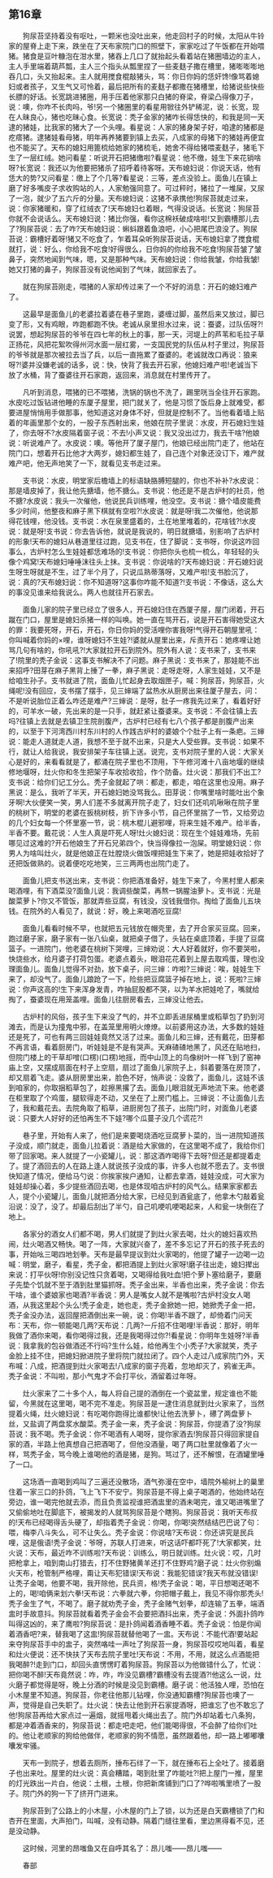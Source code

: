   

## 第16章

　　狗尿苔坚持着没有呕吐，一颗米也没吐出来，他走回村子的时候，太阳从牛铃家的屋脊上走下来，跌坐在了天布家院门口的照壁下，家家吃过了午饭都在开始喂猪。猪食是豆叶糠泡在泔水里，猪吞上几口了就抬起头看着站在猪圈墙边的主人，主人手里端着葫芦瓢，主人三个指头从瓢里捏了一些麦麸子撒在槽里，猪嘭嘭嘭地吞几口，头又抬起来。主人就用搅食棍敲猪头，骂：你日你妈的恁奸馋!像骂着媳妇或者孩子，又生气又可怜着，最后把所有的麦麸子都撒在猪槽里，给猪说些快些长膘的好话。长宽跳进猪圈，用手压着他家那只白猪的脊梁，脊梁凸得像刀子，说：噢，你咋不长肉吗，爷!另一个猪圈里的看星用锨往外铲稀泥，说：长宽，现在人昧良心，猪也吃昧心食。长宽说：秃子金家的猪咋长得恁快的，和我是同一天逮的猪娃，比我家的猪大了一个头哩。看星说：人家的猪身架子好，咱逮的猪都是疙瘩猪。逮猪娃看母猪，明年再养猪要到镇上去买，八成家的母猪下的猪娃再便宜也不能买了。天布的媳妇用篦梳给她家的猪梳毛，她舍不得给猪喂麦麸子，猪毛下生了一层红绒。她问看星：听说开石把猪缴啦?看星说：他不缴，娃生下来花销啥呀?长宽说：我还以为他要把猪杀了招呼着待客呀。天布媳妇说：你说天话，他有恁大的势?又问看星：缴上了个几等?看星说：三等，差点没验上。面鱼儿在镇上磨了好多嘴皮子求收购站的人，人家勉强同意了。可过秤时，猪拉了一堆屎，又尿了一泡，就少了五六斤的分量。天布媳妇说：这猪不承携他!狗尿苔就走过来，说：你家猪暖和，穿了红绒衣了!天布媳妇乜着眼，气得没说话。长宽说：狗尿苔你就不会说话么。天布媳妇说：猪比你强，看你这棉袄破成啥啦!又到霸槽那儿去了?狗尿苔说：去了咋?天布媳妇说：蝌蚪跟着鱼浪吧，小心把尾巴浪没了。狗尿苔说：霸槽好着呀!猪又不吃食了，乍着耳朵听狗尿苔说话，天布媳妇拿了搅食棍就打，说：好么，你给我不吃食!好得很么，日你妈的你给我不吃食!狗尿苔皱了皱鼻子，突然地闻到气味，嗯，又是那种气味。天布媳妇说：你给我皱，你给我皱!她又打猪的鼻子，狗尿苔没有说他闻到了气味，就回家去了。

　　就在狗尿苔刚走，喂猪的人家却传过来了一个不好的消息：开石的媳妇难产了。

　　这最早是面鱼儿的老婆拉着婆在巷子里跑，婆缠过脚，虽然后来又放过，脚已变了形，又有鸡眼，咋跑都跑不快。老诚从泉里担水过来，说：蚕婆，过队伍呀?!说罢，想起狗尿苔的爷爷在四七年的秋上的事，那一天，河堤上的芦苇和毛拉子草正扬花，风把花絮吹得州河水面一层红雾，一支国民党的队伍从村子里过，狗尿苔的爷爷就是那次被拉去当了兵，以后一直拖累了蚕婆的。老诚就改口再说：狼来呀?!婆并没嫌老诚的话多，说：快，快背了我去开石家，他媳妇难产啦!老诚当下放了水桶，背了蚕婆往开石家跑，返回来，消息就在村里传开了。

　　凡听到消息，喂猪的已不喂猪，洗锅的锅也不洗了，踢里咣当全往开石家跑。水皮吃过饭钻进他睡的东厦子屋里，把门就关了，他是习惯了饭后身上就难受，都要进屋悄悄用手做那事，他知道这对身体不好，但就是控制不了。当他看着墙上贴着的年画里那个女的，一股子东西射出来，他娘在院子里说：水皮，开石媳妇生娃了，你去呀不?水皮隔着窗子说：不去!小声又说：我又没出过力，我去干啥?他娘说：听说难产了。水皮说：噢。等他开了厦子屋门，他娘已经出院门走了，他站在院门口，想着开石比他才大两岁，媳妇都生娃了，自己连个对象还没订下，难产就难产吧，他无声地笑了一下，就看见支书走过来。

　　支书说：水皮，明堂家后檐墙上的标语缺胳膊短腿的，你也不补补?水皮说：那是墙皮掉了，我让他先搪墙，他不搪么。支书说：他还是不是古炉村的社员，他不搪?水皮说：我头一次催他，他说民兵训练哩，他没空。支书说：搪个墙皮能费多少时间，他整夜和麻子黑下棋就有空啦?!水皮说：就是呀!我二次催他，他说那得花钱哩，他没钱。支书说：水在泉里盛着的，土在地里堆着的，花啥钱?!水皮说：就是呀!支书说：你去告诉他，就说是我说的，明日就搪墙，别影响了古炉村的形象!天布的媳妇从巷道里往过跑，见支书在，住了脚说：支书呀，你说这咋回事么，古炉村怎么生娃娃都恁难场的!支书说：你把你头也梳一梳么，年轻轻的头像个鸡窝!天布媳妇唾唾沫往头上抹。支书说：你说啥的?天布媳妇说：开石媳妇说生呀生呀就是不生，过了半个月了，只说瓜熟蒂落呀，又难产啦!支书脸沉了，说：真的?天布媳妇说：你不知道呀?这事你咋能不知道?!支书说：不像话，这么大的事没见谁来给我说么。两人也就往开石家去。

　　面鱼儿家的院子里已经立了很多人，开石媳妇住在西厦子屋，屋门闭着，开石蹴在门口，屋里是媳妇杀猪一样的叫唤。她一直在骂开石，说是开石害得她受这大的罪：我要死呀，开石，开石，你日你妈的受活哩你害我呀!气得开石朝屋里吼：你叫喊着你妈的×哩，谁呀媳妇不生娃?!婆就从屋里出来，斥责开石：她疼哩让她骂几句有啥的，你吼吼?!大家就拉开石到院外。院外有人说：支书来了，支书来了!院里的秃子金说：这事支书解决不了问题。麻子黑说：支书来了，那娃能不出来招呼?田芽在麻子黑背上捶了一拳，麻子黑说：走呀走呀，人家生娃娃，又不是给咱生孙子。支书就进了院，面鱼儿忙起身去取烟匣子，喊：狗尿苔，狗尿苔，火绳呢!没有回应，支书摆了摆手，见三婶端了盆热水从厨房出来往厦子屋去，问：不是听说胎位正着么咋还是难产?三婶说：是呀，肚子一疼我先过来了，看着好好的，可羊水一破，先出来的是一只手，就赶紧让蚕婆来。支书说：不会往镇上去吗?往镇上去就是去镇卫生院剖腹产，古炉村已经有七八个孩子都是剖腹产出来的，以至于下河湾西川村东川村的人作践古炉村的婆娘个个肚子上有一条疤。三婶说：能走人道就走人道，我想不至于就不出来，只是大人受些罪。支书说：如果不行，就让人给我说，我安排架子车往镇上送。说完，支书对院子里的人说：大家关心是好的，来看看就是了，都涌在院子里也不顶用，下午修河滩十八亩地堰的继续修地堰呀，灶火你和冬生把架子车收拾收拾，作个防备。灶火说：那我们不出工?支书说：给你们记工分么。秃子金就起了哄：都走，都走，咱在这里也没用。麻子黑说：是么，我听了半天，开石媳妇她没骂我么。田芽说：你嘴里啥时能吐出个象牙啊!大伙便笑一笑，男人们差不多就离开院子走了，妇女们还叽叽啾啾在院子里的桃树下，明堂的老婆在扳桃树枝，折下许多小节，自己怀里揣了一节，又给旁边的几个妇女每一个怀里塞一节，说：桃木棍儿避邪哩，将来生娃不难产。给半香，半香不要。戴花说：人生人真是吓死人呀!灶火媳妇说：现在生个娃娃难场，先前哪见过这难的?开石他娘生了开石兄弟四个，快当得像拉一泡屎。明堂媳妇说：你男人为啥叫灶火，就是他娘正在灶膛烧火做饭哩把娃生下来了，她是把娃收拾好了还把饭做熟的。说着便吃吃地笑，三三两两也出院门走了。

　　面鱼儿把支书送出来，支书说：你把酒准备好，娃生下来了，今黑村里人都来喝酒哩，有下酒菜没?面鱼儿说：我调些酸菜，再熬一锅腥油萝卜。支书说：光是酸菜萝卜?你又不管饭，那就弄些豆腐，有钱没，没钱我借你。掏给了面鱼儿五块钱。在院外的人看见了，就说：好，晚上来喝酒吃豆腐!

　　面鱼儿看看时候不早，也就把五元钱放在帽壳里，去了开合家买豆腐。回来，跑过磨子家，磨子家有一张八仙桌，就把桌子借了，头钻在桌底顶着，手提了豆腐篮子。一进院门，他老婆在桃树下哭哩，三婶劝说：大人好着就好，你不要哭啦，快烧些水，给月婆子打荷包蛋。老婆点着头，眼泪花花着到上屋去取鸡蛋，理也没理面鱼儿。面鱼儿觉得不对劲，放下桌子，问三婶：咋啦?三婶说：唉，娃娃生下来了，却没气了。面鱼儿踉跄了一下，险些把豆腐篮子掉在地上，说：死啦?三婶说：你声这高的!生下来浑身发青，咋抽屁股都不哭，以为羊水把娃呛了，嘴就给掏了，蚕婆现在用笼盖哩。面鱼儿往厨房看去，三婶没让他去。

　　古炉村的风俗，孩子生下来没了气的，并不立即丢进尿桶里或稻草包了扔到河滩去，而是认为撞鬼中邪，在盖笼里用明火燎燎。以前婆用这办法，大多数的娃娃还是死了，可也有两三回娃娃竟然又活了过来。面鱼儿和三婶，还有戴花，田芽都不再言语，看着厨房门，听娃娃是不是有哭声。天麻碴碴地黑了，风还在贴地扫，但院门楼上的干草却噌(口楞)(口楞)地摇，而中山顶上的鸟像树叶一样飞到了窑神庙上空，又摆成扇面在村子上空扇，扇过了面鱼儿家院子上，斜着要落在房顶了，却又扇着飞走。婆从厨房里出来，脸色不好，悄声说：没救了，面鱼儿，这娃不该到咱家的，你取捆稻草包了，趁擦黑撂了去。面鱼儿眼泪就无声地流下来。他老婆在柜里取了个鸡蛋，腿软得走不动，又坐在了上房门槛上。三婶说：不让面鱼儿去了，我和戴花去。去院角取了稻草，进厨房包了孩子，出院门时，对面鱼儿老婆说：只要大人好好的还怕再生不下娃?哪个瓜蔓子没几个谎花?!

　　巷子里，开始有人来了，他们是来要喝烧酒吃豆腐萝卜菜的，当一进院知道孩子没成，顺门就走，面鱼儿拉着说：酒是给大家做的，在这里喝不成了，我给你们带了回家喝。来人就提了一小瓷罐儿，说：那这酒咋喝得下去呀?但还是都提着走了。提了酒回去的人在路上逢人就说孩子没成的事，许多人也就不愿去了。支书很快知道了情况，便给马勺说：你挨家挨户通知，让都去拿酒，娃娃没成，可大家为娃娃却操心着，多少提些酒回去喝，也是体现咱古炉村的风气么。结果家家都去人，提个小瓷罐儿，面鱼儿就把酒分给大家，已经见到酒瓮底了，他拿木勺敲着瓮沿说：没了，没了。却最后刮出了半勺，自己叽哽叽哽喝起来，人和瓮一块倒在了地上。

　　各家分的酒女人们都不喝，男人们就提了到灶火家去喝，灶火的媳妇喜欢热闹，灶火喝酒又畅快。喝了一阵，大家就兴奋了，差不多忘记了开石的孩子死去的事，开始吆三喝四地划拳。天布是最早提议到灶火家喝的，他提了罐子一边喝一边喊：明堂，磨子，看星，秃子金，都把酒提上到灶火家呀!磨子往出走，媳妇撵出来说：打平伙呀!你别没记性只贪着喝，又喝得给我吐血!把个萝卜塞给磨子，要磨子先垫个饥就不至于酒到肚里猫抓呀。秃子金出来，半香也出来，秃子金说：你去干啥，谁个婆娘家也喝酒?半香说：男人是嘴女人就不是嘴啦?古炉村没女人喝酒，从我这里起个头么!秃子金走，她也走，秃子金掀她一把，她掀秃子金一把，秃子金没办法，返回屋把酒倒出来一碗，说：你喝!半香不跟了，却倚着门问天布：天布，你一顿能喝几两?天布说：几两?一斤招不住喝哩!半香说：那好，明年我做了酒你来喝，看你喝得过我，还是我喝得过你?!看星说：你明年生娃呀?半香说：我拿我的包谷做酒还不行吗?生什么娃，给他再生个小秃子?大家就笑，秃子金脸上挂不住，把媳妇掀进院子里将院门就拉闭了。四个人走过八成家院门外，天布喊：八成，把酒提到灶火家喝去!八成家的窗子亮着，忽地却灭了，鸦雀无声。秃子金说：不叫啦，那小气鬼才不会打平伙，酒留着过年呀。

　　灶火家来了二十多个人，每人将自己提的酒倒在一个瓷盆里，规定谁也不能留，今黑就在这里喝，喝不完不准走。狗尿苔是一逮住消息就到灶火家来了，当然提着火绳，灶火媳妇说：有吃喝你跑得比谁都快!让他去洗萝卜，礤了两盘萝卜丝，又盐调了两盘浆水酸菜。秃子金一来，秃子金说：狗尿苔，你提酒了没?狗尿苔说：我不喝。秃子金说：你不喝酒有人喝呀，提你家酒去!狗尿苔只得回家提自家的酒，半路上他真想自己把酒喝了，但他没酒量，喝了两口肚里就像着了火一样，骂秃子金，骂今晚上谁喝他的酒是猪，是狗。骂过了，还不解恨，在酒罐里唾了一口。

　　这场酒一直喝到鸡叫了三遍还没散场，酒气弥漫在空中，墙院外榆树上的巢里住着一家三口的扑鸽，飞上飞下不安宁。狗尿苔是不得上桌子喝酒的，他始终站在旁边，谁一喝完他就去添，而且负责监视谁把酒盅里的酒未喝完，谁又喝进嘴里了又偷偷地吐在脚底下，被揭发的人就骂狗尿苔是个瞎狗。狗尿苔说：我听天布叔的!天布已经喝得舌头硬了，却指着秃子金说：你喝，你喝!突然结结巴巴说了句：喂，梅李八斗失么，可不让失么。秃子金说：你说啥?天布说：你还讲究是民兵哩，这是俄语!秃子金说：爷呀，苏联人打进来，听这话吓都吓死了!大家都笑，灶火说：天布，最近咋不训练啦?天布说：训练么，明日就训练。灶火说：哎，几时把枪拿上，咱到南山打猎去，打不住野猪黄羊还打不住野鸡?磨子说：灶火你别煽火天布，枪管制严格哩，甭让天布犯错误!天布说：我能犯错误?我天布就没错误!让秃子金喝，他要不喝，我开除他，民兵资，格!秃子金说：喝，平日想喝还喝不上的，喝!咱俩来划六拳!天布说：六拳就六拳，你把帽子戴上，我见不得你那秃头!秃子金生了气，不喝了。磨子就劝秃子金，秃子金赌气划拳，却连输了五拳，端酒盅时手故意抖。狗尿苔就看着秃子金会不会要把酒抖出来，秃子金说：外面扑鸽咋叫得这凶的，来了鹰啦?狗尿苔说：是扑鸽闻着酒香睡不着。秃子金说：怕是你闻着酒香吧?来，替我喝了这盅!狗尿苔就替他喝了一盅。天布说：不能代酒!要站起来夺狗尿苔手中的盅子，突然咯哇一声吐了狗尿苔一身，狗尿苔哎哎地叫着，看星和灶火便说：还不快扶了天布去院子里吐!天布说：不用，不用，就这么点酒能把我喝醉?!走到门口，却回头直愣愣盯着狗尿苔。狗尿苔以为他做错什么了，忙说：把你喝不醉!天布竟然说：咋，咋，咋没见霸槽?霸槽没有去提酒?!他这么一说，灶火磨子都觉得是呀，晚上分酒的时候是没见到霸槽。磨子说：他活独人哩，恐怕在小木屋里不知道。狗尿苔，你老往他那儿钻哩，你没通知霸槽?狗尿苔也噢了一声，觉得是自己失职了。灶火说：快去让他到开石家提酒呀，把谁忘了也不敢忘了他!狗尿苔再给大家点过一遍烟，就摇甩着火绳出去了。院门外却站着七八条狗，都是冲着酒香来的，狗尿苔说：都走吧走吧，他们能喝得很，不会醉了给你们吐的。他让老顺家的狗给他做伴，老顺家的狗不情愿，虽然跟着他，却一路上嘟嘟囔囔发牢骚。

　　天布一到院子，想着去厕所，捶布石绊了一下，就在捶布石上全吐了。接着磨子也出来吐。屋里的灶火说：真会糟踏，喝到肚里了咋能吐?!把上屋门一推，屋里的灯光跌出一片白，他说：土根，土根，你把新席铺到门口了?哗啦嘴里喷了一股子。院门外的狗一下了挤开门进来。

　　狗尿苔到了公路上的小木屋，小木屋的门上了锁，以为还是白天霸槽锁了门和杏开在里面，大声拍门，叫喊，没有动静。隔着门缝往里看，里边黑得看不见，还是没动静。

　　这时候，河里的昂嗤鱼又在自呼其名了：昂儿嗤——昂儿嗤——

　　春部